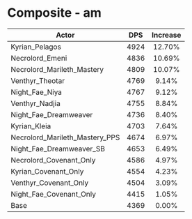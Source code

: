 # Composite - am
| Actor | DPS | Increase |
|---|:---:|:---:|
|Kyrian_Pelagos|4924|12.70%|
|Necrolord_Emeni|4836|10.69%|
|Necrolord_Marileth_Mastery|4809|10.07%|
|Venthyr_Theotar|4769|9.14%|
|Night_Fae_Niya|4767|9.12%|
|Venthyr_Nadjia|4755|8.84%|
|Night_Fae_Dreamweaver|4736|8.40%|
|Kyrian_Kleia|4703|7.64%|
|Necrolord_Marileth_Mastery_PPS|4674|6.97%|
|Night_Fae_Dreamweaver_SB|4653|6.49%|
|Necrolord_Covenant_Only|4586|4.97%|
|Kyrian_Covenant_Only|4554|4.23%|
|Venthyr_Covenant_Only|4504|3.09%|
|Night_Fae_Covenant_Only|4415|1.05%|
|Base|4369|0.00%|

